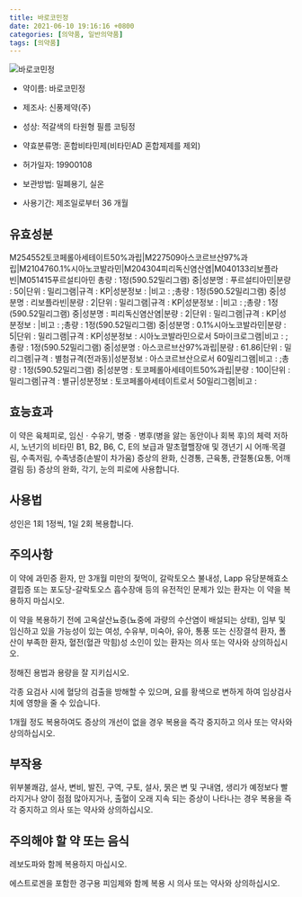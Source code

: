 ```yaml
---
title: 바로코민정
date: 2021-06-10 19:16:16 +0800
categories: [의약품, 일반의약품]
tags: [의약품]
---
```

![바로코민정](https://nedrug.mfds.go.kr/pbp/cmn/itemImageDownload/150497162247900072)

- 약이름: 바로코민정
- 제조사: 신풍제약(주)
- 성상: 적갈색의 타원형 필름 코팅정

- 약효분류명: 혼합비타민제(비타민AD 혼합제제를 제외)
- 허가일자: 19900108
- 보관방법: 밀폐용기, 실온
- 사용기간: 제조일로부터 36 개월
## 유효성분
M254552토코페롤아세테이트50%과립|M227509아스코르브산97%과립|M2104760.1%시아노코발라민|M204304피리독신염산염|M040133리보플라빈|M051415푸르설티아민
총량 : 1정(590.52밀리그램) 중|성분명 : 푸르설티아민|분량 : 50|단위 : 밀리그램|규격 : KP|성분정보 : |비고 : ;총량 : 1정(590.52밀리그램) 중|성분명 : 리보플라빈|분량 : 2|단위 : 밀리그램|규격 : KP|성분정보 : |비고 : ;총량 : 1정(590.52밀리그램) 중|성분명 : 피리독신염산염|분량 : 2|단위 : 밀리그램|규격 : KP|성분정보 : |비고 : ;총량 : 1정(590.52밀리그램) 중|성분명 : 0.1%시아노코발라민|분량 : 5|단위 : 밀리그램|규격 : KP|성분정보 : 시아노코발라민으로서 5마이크로그램|비고 : ;총량 : 1정(590.52밀리그램) 중|성분명 : 아스코르브산97%과립|분량 : 61.86|단위 : 밀리그램|규격 : 별첨규격(전과동)|성분정보 : 아스코르브산으로서 60밀리그램|비고 : ;총량 : 1정(590.52밀리그램) 중|성분명 : 토코페롤아세테이트50%과립|분량 : 100|단위 : 밀리그램|규격 : 별규|성분정보 : 토코페롤아세테이트로서 50밀리그램|비고 :
## 효능효과
이 약은 육체피로, 임신ㆍ수유기, 병중ㆍ병후(병을 앓는 동안이나 회복 후)의 체력 저하 시, 노년기의 비타민 B1, B2, B6, C, E의 보급과 말초혈핼장애 및 갱년기 시 어깨·목결림, 수족저림, 수족냉증(손발이 차가움) 증상의 완화, 신경통, 근육통, 관절통(요통, 어깨결림 등) 증상의 완화, 각기, 눈의 피로에 사용합니다.

## 사용법
성인은 1회 1정씩, 1일 2회 복용합니다.

## 주의사항
이 약에 과민증 환자, 만 3개월 미만의 젖먹이, 갈락토오스 불내성, Lapp 유당분해효소 결핍증 또는 포도당-갈락토오스 흡수장애 등의 유전적인 문제가 있는 환자는 이 약을 복용하지 마십시오.

이 약을 복용하기 전에 고옥살산뇨증(뇨중에 과량의 수산염이 배설되는 상태), 임부 및 임신하고 있을 가능성이 있는 여성, 수유부, 미숙아, 유아, 통풍 또는 신장결석 환자, 폴산이 부족한 환자, 혈전(혈관 막힘)성 소인이 있는 환자는 의사 또는 약사와 상의하십시오.

정해진 용법과 용량을 잘 지키십시오.

각종 요검사 시에 혈당의 검출을 방해할 수 있으며, 요를 황색으로 변하게 하여 임상검사치에 영향을 줄 수 있습니다.

1개월 정도 복용하여도 증상의 개선이 없을 경우 복용을 즉각 중지하고 의사 또는 약사와 상의하십시오.

## 부작용
위부불쾌감, 설사, 변비, 발진, 구역, 구토, 설사, 묽은 변 및 구내염, 생리가 예정보다 빨라지거나 양이 점점 많아지거나, 출혈이 오래 지속 되는 증상이 나타나는 경우 복용을 즉각 중지하고 의사 또는 약사와 상의하십시오.

## 주의해야 할 약 또는 음식
레보도파와 함께 복용하지 마십시오.

에스트로겐을 포함한 경구용 피임제와 함께 복용 시 의사 또는 약사와 상의하십시오.

